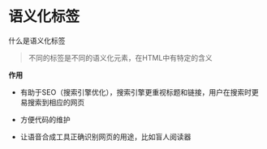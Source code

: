 # 语义化标签

什么是语义化标签

> 不同的标签是不同的语义化元素，在HTML中有特定的含义

**作用**

- 有助于SEO（搜索引擎优化），搜索引擎更重视标题和链接，用户在搜索时更易搜索到相应的网页

- 方便代码的维护

- 让语音合成工具正确识别网页的用途，比如盲人阅读器

  